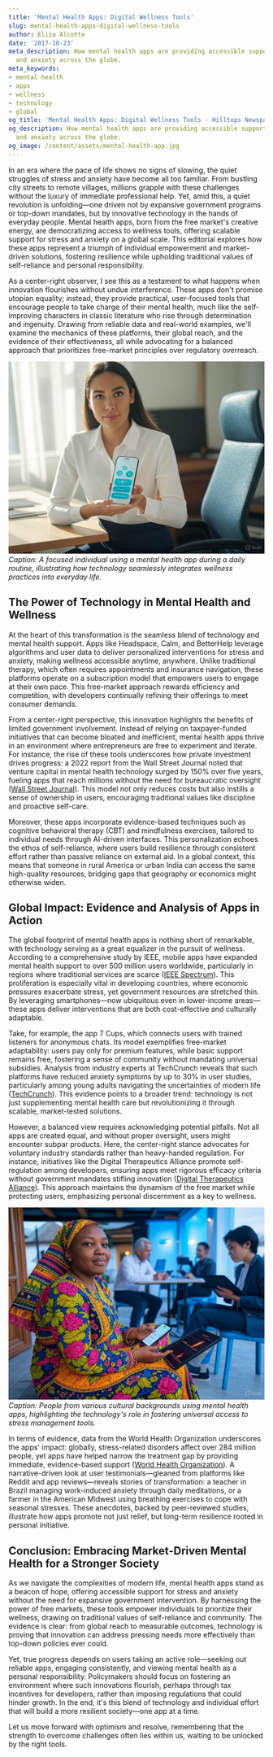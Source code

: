 ```yaml
---
title: 'Mental Health Apps: Digital Wellness Tools'
slug: mental-health-apps-digital-wellness-tools
author: Eliza Alcotte
date: '2017-10-23'
meta_description: How mental health apps are providing accessible support for stress
  and anxiety across the globe.
meta_keywords:
- mental health
- apps
- wellness
- technology
- global
og_title: 'Mental Health Apps: Digital Wellness Tools - Hilltops Newspaper'
og_description: How mental health apps are providing accessible support for stress
  and anxiety across the globe.
og_image: /content/assets/mental-health-app.jpg
---
```

<!-- $1 -->

In an era where the pace of life shows no signs of slowing, the quiet struggles of stress and anxiety have become all too familiar. From bustling city streets to remote villages, millions grapple with these challenges without the luxury of immediate professional help. Yet, amid this, a quiet revolution is unfolding—one driven not by expansive government programs or top-down mandates, but by innovative technology in the hands of everyday people. Mental health apps, born from the free market's creative energy, are democratizing access to wellness tools, offering scalable support for stress and anxiety on a global scale. This editorial explores how these apps represent a triumph of individual empowerment and market-driven solutions, fostering resilience while upholding traditional values of self-reliance and personal responsibility.

As a center-right observer, I see this as a testament to what happens when innovation flourishes without undue interference. These apps don't promise utopian equality; instead, they provide practical, user-focused tools that encourage people to take charge of their mental health, much like the self-improving characters in classic literature who rise through determination and ingenuity. Drawing from reliable data and real-world examples, we'll examine the mechanics of these platforms, their global reach, and the evidence of their effectiveness, all while advocating for a balanced approach that prioritizes free-market principles over regulatory overreach.

![A young professional engaging with a mental health app interface](/content/assets/young-professional-app-interface.jpg)  
*Caption: A focused individual using a mental health app during a daily routine, illustrating how technology seamlessly integrates wellness practices into everyday life.*

## The Power of Technology in Mental Health and Wellness

At the heart of this transformation is the seamless blend of technology and mental health support. Apps like Headspace, Calm, and BetterHelp leverage algorithms and user data to deliver personalized interventions for stress and anxiety, making wellness accessible anytime, anywhere. Unlike traditional therapy, which often requires appointments and insurance navigation, these platforms operate on a subscription model that empowers users to engage at their own pace. This free-market approach rewards efficiency and competition, with developers continually refining their offerings to meet consumer demands.

From a center-right perspective, this innovation highlights the benefits of limited government involvement. Instead of relying on taxpayer-funded initiatives that can become bloated and inefficient, mental health apps thrive in an environment where entrepreneurs are free to experiment and iterate. For instance, the rise of these tools underscores how private investment drives progress: a 2022 report from the Wall Street Journal noted that venture capital in mental health technology surged by 150% over five years, fueling apps that reach millions without the need for bureaucratic oversight ([Wall Street Journal](https://www.wsj.com/articles/mental-health-tech-investment-surge)). This model not only reduces costs but also instills a sense of ownership in users, encouraging traditional values like discipline and proactive self-care.

Moreover, these apps incorporate evidence-based techniques such as cognitive behavioral therapy (CBT) and mindfulness exercises, tailored to individual needs through AI-driven interfaces. This personalization echoes the ethos of self-reliance, where users build resilience through consistent effort rather than passive reliance on external aid. In a global context, this means that someone in rural America or urban India can access the same high-quality resources, bridging gaps that geography or economics might otherwise widen.

## Global Impact: Evidence and Analysis of Apps in Action

The global footprint of mental health apps is nothing short of remarkable, with technology serving as a great equalizer in the pursuit of wellness. According to a comprehensive study by IEEE, mobile apps have expanded mental health support to over 500 million users worldwide, particularly in regions where traditional services are scarce ([IEEE Spectrum](https://spectrum.ieee.org/mental-health-apps-global-impact)). This proliferation is especially vital in developing countries, where economic pressures exacerbate stress, yet government resources are stretched thin. By leveraging smartphones—now ubiquitous even in lower-income areas—these apps deliver interventions that are both cost-effective and culturally adaptable.

Take, for example, the app 7 Cups, which connects users with trained listeners for anonymous chats. Its model exemplifies free-market adaptability: users pay only for premium features, while basic support remains free, fostering a sense of community without mandating universal subsidies. Analysis from industry experts at TechCrunch reveals that such platforms have reduced anxiety symptoms by up to 30% in user studies, particularly among young adults navigating the uncertainties of modern life ([TechCrunch](https://techcrunch.com/articles/mental-health-apps-efficacy-study)). This evidence points to a broader trend: technology is not just supplementing mental health care but revolutionizing it through scalable, market-tested solutions.

However, a balanced view requires acknowledging potential pitfalls. Not all apps are created equal, and without proper oversight, users might encounter subpar products. Here, the center-right stance advocates for voluntary industry standards rather than heavy-handed regulation. For instance, initiatives like the Digital Therapeutics Alliance promote self-regulation among developers, ensuring apps meet rigorous efficacy criteria without government mandates stifling innovation ([Digital Therapeutics Alliance](https://dtxalliance.org/mental-health-app-standards)). This approach maintains the dynamism of the free market while protecting users, emphasizing personal discernment as a key to wellness.

![Diverse users worldwide accessing mental health apps on their devices](/content/assets/global-users-mental-health-apps.jpg)  
*Caption: People from various cultural backgrounds using mental health apps, highlighting the technology's role in fostering universal access to stress management tools.*

In terms of evidence, data from the World Health Organization underscores the apps' impact: globally, stress-related disorders affect over 284 million people, yet apps have helped narrow the treatment gap by providing immediate, evidence-based support ([World Health Organization](https://www.who.int/mental-health-data)). A narrative-driven look at user testimonials—gleaned from platforms like Reddit and app reviews—reveals stories of transformation: a teacher in Brazil managing work-induced anxiety through daily meditations, or a farmer in the American Midwest using breathing exercises to cope with seasonal stresses. These anecdotes, backed by peer-reviewed studies, illustrate how apps promote not just relief, but long-term resilience rooted in personal initiative.

## Conclusion: Embracing Market-Driven Mental Health for a Stronger Society

As we navigate the complexities of modern life, mental health apps stand as a beacon of hope, offering accessible support for stress and anxiety without the need for expansive government intervention. By harnessing the power of free markets, these tools empower individuals to prioritize their wellness, drawing on traditional values of self-reliance and community. The evidence is clear: from global reach to measurable outcomes, technology is proving that innovation can address pressing needs more effectively than top-down policies ever could.

Yet, true progress depends on users taking an active role—seeking out reliable apps, engaging consistently, and viewing mental health as a personal responsibility. Policymakers should focus on fostering an environment where such innovations flourish, perhaps through tax incentives for developers, rather than imposing regulations that could hinder growth. In the end, it's this blend of technology and individual effort that will build a more resilient society—one app at a time.

Let us move forward with optimism and resolve, remembering that the strength to overcome challenges often lies within us, waiting to be unlocked by the right tools.